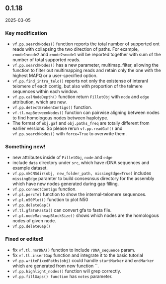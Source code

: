 ## 0.1.18
2025-03-05

### Key modification
* `vf.pp.searchNodes()` function reports the total number of supported ont reads with collapsing the two direction of paths. For example, `>node1<node2` and `>node2<node1` will be reported together with sum of the number of total supported reads. 
* `vf.pp.searchNodes()` has a new parameter, multimap_filter, allowing the function to filter out multimapping reads and retain only the one with the highest MAPQ or a user-specified option.
* `vf.pp.find_intra_telo()` reports not only the existense of interanl telomere of each contig, but also with proportion of the telmere sequences within each window.
* `vf.pp.calNodeDepth()` function return `FilletObj` with `node` and `edge` attribution, which are new.
* `vf.pp.detectBrokenContigs()` function.
* `vf.tl.mapBetweenNodes()` function can pairwise aligning between nodes to find homologous nodes between haplotype.
* The format of `obj.gaf` and `obj.paths_freq` are totally different from earlier versions. So please rerun `vf.pp.readGaf()` and `vf.pp.searchNodes()` with `force=True` to overwrite them. 
  

### Something new!
* new attributes inside of `FilletObj`, `node` and `edge`
* include `data` directory under `src`, which have rDNA sequences and example dataset. 
* `vf.pp.mkCNSdir(obj, new_folder_path, missingEdge=True)` includes `missingEdge` paramter to build consesnsus directory for the assembly which have new nodes generated during gap filling. 
* `vf.pp.connectContigs` function.
* `vf.pl.percTel` function to show the internal-telomere sequences.
* `vf.pl.n50Plot()` function to plot N50
* `vf.pp.deleteGap()`
* `vf.tl.gfaToFasta()` can convert gfa to fasta file.
* `vf.pl.nodeMashmapBlockSize()` shows which nodes are the homologous nodes of given node. 
* `vf.pp.deleteGap()`


### Fixed or edited!
* fix `vf.tl.rmrDNA()` function to include `rDNA_sequence` param.
* fix `vf.tl.insertGap` function and integrate it to the basic tutorial
* `vf.pp.writeFixedPaths(obj)` could handle `startMarker` and `endMarker` which are generated from new function ``.
* `vf.pp.highlight_nodes()` function will grep correctly.
* `vf.pp.fillGaps() function` has `notes` parameter.